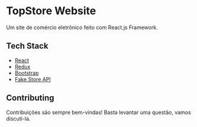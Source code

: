 # TopStore Website

Um site de comércio eletrônico feito com React.js Framework.



## Tech Stack

* [React](https://reactjs.org/)
* [Redux](https://redux.js.org/)
* [Bootstrap](https://getbootstrap.com/)
* [Fake Store API](https://fakestoreapi.com/)

## Contributing

Contribuições são sempre bem-vindas!
Basta levantar uma questão, vamos discuti-la.




